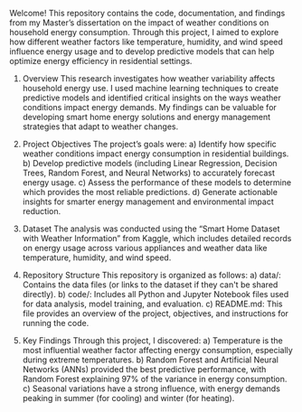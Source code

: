 Welcome! This repository contains the code, documentation, and findings from my Master’s dissertation on the impact of weather conditions on household energy consumption. Through this project, I aimed to explore how different weather factors like temperature, humidity, and wind speed influence energy usage and to develop predictive models that can help optimize energy efficiency in residential settings.

1. Overview
This research investigates how weather variability affects household energy use. I used machine learning techniques to create predictive models and identified critical insights on the ways weather conditions impact energy demands. My findings can be valuable for developing smart home energy solutions and energy management strategies that adapt to weather changes.

2. Project Objectives
The project’s goals were:
a) Identify how specific weather conditions impact energy consumption in residential buildings.
b) Develop predictive models (including Linear Regression, Decision Trees, Random Forest, and Neural Networks) to accurately forecast energy usage.
c) Assess the performance of these models to determine which provides the most reliable predictions.
d) Generate actionable insights for smarter energy management and environmental impact reduction.

3. Dataset
The analysis was conducted using the “Smart Home Dataset with Weather Information” from Kaggle, which includes detailed records on energy usage across various appliances and weather data like temperature, humidity, and wind speed.

4. Repository Structure
This repository is organized as follows:
a) data/: Contains the data files (or links to the dataset if they can't be shared directly).
b) code/: Includes all Python and Jupyter Notebook files used for data analysis, model training, and evaluation.
c) README.md: This file provides an overview of the project, objectives, and instructions for running the code.

5. Key Findings
Through this project, I discovered:
a) Temperature is the most influential weather factor affecting energy consumption, especially during extreme temperatures.
b) Random Forest and Artificial Neural Networks (ANNs) provided the best predictive performance, with Random Forest explaining 97% of the variance in energy consumption.
c) Seasonal variations have a strong influence, with energy demands peaking in summer (for cooling) and winter (for heating).
